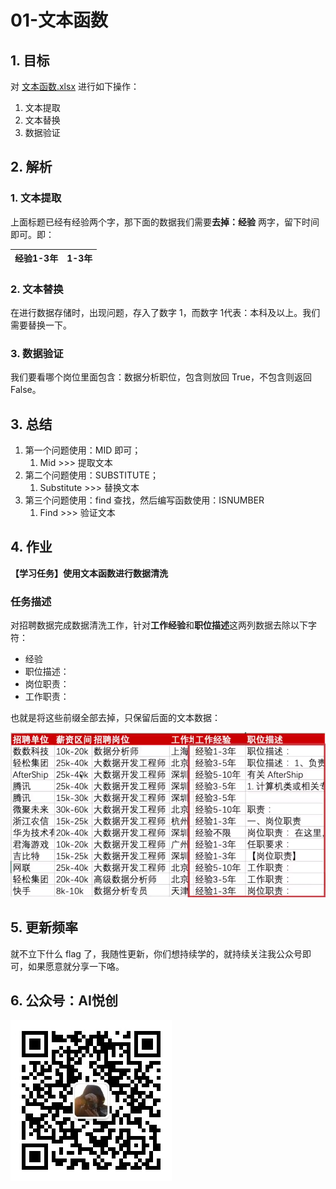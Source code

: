 # 01-文本函数

## 1. 目标

对 [文本函数.xlsx](文本函数.xlsx) 进行如下操作：

1. 文本提取
2. 文本替换
3. 数据验证



## 2. 解析

### 1. 文本提取

上面标题已经有经验两个字，那下面的数据我们需要**去掉：经验** 两字，留下时间即可。即：

| 经验1-3年 | 1-3年 |
| --------- | ----- |



### 2. 文本替换

在进行数据存储时，出现问题，存入了数字 1，而数字 1代表：本科及以上。我们需要替换一下。



### 3. 数据验证

我们要看哪个岗位里面包含：数据分析职位，包含则放回 True，不包含则返回 False。



## 3. 总结

1. 第一个问题使用：MID 即可；
    1. Mid >>> 提取文本
2. 第二个问题使用：SUBSTITUTE；
    1. Substitute >>> 替换文本
3. 第三个问题使用：find 查找，然后编写函数使用：ISNUMBER
    1. Find >>> 验证文本



## 4. 作业

**【学习任务】使用文本函数进行数据清洗**

### 任务描述

对招聘数据完成数据清洗工作，针对**工作经验**和**职位描述**这两列数据去除以下字符：

- 经验
- 职位描述：
- 岗位职责：
- 工作职责：

也就是将这些前缀全部去掉，只保留后面的文本数据：

![图片描述](README.assets/600940c10986d4cb09520498.jpg)



## 5. 更新频率

就不立下什么 flag 了，我随性更新，你们想持续学的，就持续关注我公众号即可，如果愿意就分享一下咯。



## 6. 公众号：AI悦创

![公众号：AI悦创.jpg](README.assets/公众号：AI悦创.jpg)
